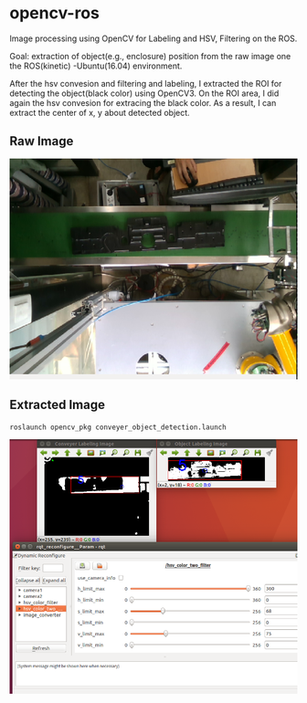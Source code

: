 # opencv-ros
Image processing using OpenCV for Labeling and HSV, Filtering on the ROS.

Goal: extraction of object(e.g., enclosure) position from the raw image one the ROS(kinetic) -Ubuntu(16.04) environment.

After the hsv convesion and filtering and labeling, I extracted the ROI for detecting the object(black color) using OpenCV3.
On the ROI area, I did again the hsv convesion for extracing the black color. 
As a result, I can extract the center of x, y about detected object.

## Raw Image

![HSV & Labeling](img/raw_img.png)

## Extracted Image

<pre><code>roslaunch opencv_pkg conveyer_object_detection.launch  </code></pre>


![HSV & Labeling](img/result.png)
